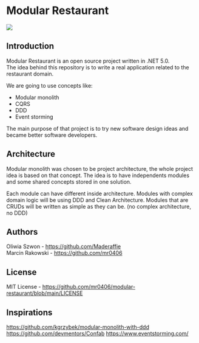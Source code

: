 # Modular Restaurant

![](https://github.com/mr0406/modular-restaurant/actions/workflows/dotnet/badge.svg)

## Introduction
Modular Restaurant is an open source project written in .NET 5.0.\
The idea behind this repository is to write a real application related to the restaurant domain.  

We are going to use concepts like: 
  - Modular monolith
  - CQRS
  - DDD
  - Event storming

The main purpose of that project is to try new software design ideas and became better software developers.

## Architecture
Modular monolith was chosen to be project architecture, the whole project idea is based on that concept.
The idea is to have independents modules and some shared concepts stored in one solution.

Each module can have different inside architecture. 
Modules with complex domain logic will be using DDD and Clean Architecture.
Modules that are CRUDs will be written as simple as they can be. (no complex architecture, no DDD)

## Authors
Oliwia Szwon - https://github.com/Maderaffie \
Marcin Rakowski - https://github.com/mr0406

## License
MIT License - https://github.com/mr0406/modular-restaurant/blob/main/LICENSE

## Inspirations
https://github.com/kgrzybek/modular-monolith-with-ddd \
https://github.com/devmentors/Confab
https://www.eventstorming.com/
